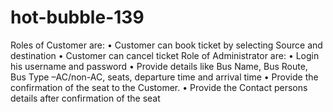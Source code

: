 # hot-bubble-139
Roles of Customer are:
• Customer can book ticket by selecting Source and destination
• Customer can cancel ticket
Role of Administrator are:
• Login his username and password
• Provide details like Bus Name, Bus Route, Bus Type –AC/non-AC, seats, departure time and arrival time
• Provide the confirmation of the seat to the Customer.
• Provide the Contact persons details after confirmation of the seat
